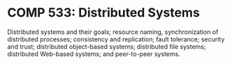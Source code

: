 # COMP 533: Distributed Systems

Distributed systems and their goals; resource naming, synchronization of distributed processes; consistency and replication; fault tolerance; security and trust; distributed object-based systems; distributed file systems; distributed Web-based systems; and peer-to-peer systems.